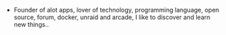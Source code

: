 - Founder of alot apps, lover of technology, programming language, open source, forum, docker, unraid and arcade, I like to discover and learn new things..
  <br>




















































































































































































































































































































































































































































































































































































































































































































































































































































































































































































